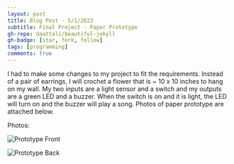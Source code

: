 ```yaml
---
layout: post
title: Blog Post - 5/1/2023
subtitle: Final Project - Paper Prototype
gh-repo: daattali/beautiful-jekyll
gh-badge: [star, fork, follow]
tags: [programming]
comments: true
---
```

I had to make some changes to my project to fit the requirements. Instead of a pair of earrings, I will crochet a flower that is ~ 10 x 10 inches to hang on my wall. My two inputs are a light sensor and a switch and my outputs are a green LED and a buzzer. When the switch is on and it is light, the LED will turn on and the buzzer will play a song. Photos of paper prototype are attached below. 

Photos:

![Prototype Front](https://mishalpowers.github.io/assets/img/PrototypeFront.JPG)

![Prototype Back](https://mishalpowers.github.io/assets/img/PrototypeBack.JPG)

